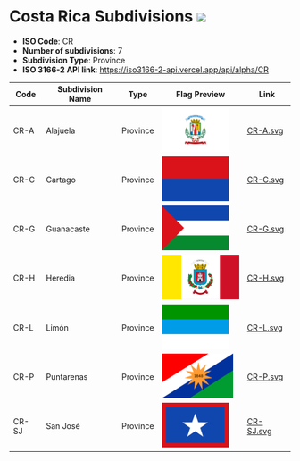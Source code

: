 # Costa Rica Subdivisions ![](https://flagcdn.com/h40/cr.png)

- **ISO Code**: CR
- **Number of subdivisions**: 7
- **Subdivision Type**: Province
- **ISO 3166-2 API link**: https://iso3166-2-api.vercel.app/api/alpha/CR

| Code  | Subdivision Name         | Type | Flag Preview | Link |
|-------|--------------------------|--------------| -------------- |----------|
| CR-A | Alajuela | Province | <img src='https://raw.githubusercontent.com/amckenna41/iso3166-flags/main/iso3166-2-flags/CR/CR-A.svg' height='80'> | [CR-A.svg](https://github.com/amckenna41/iso3166-flags/blob/main/iso3166-2-flags/CR/CR-A.svg) |
| CR-C | Cartago | Province | <img src='https://raw.githubusercontent.com/amckenna41/iso3166-flags/main/iso3166-2-flags/CR/CR-C.svg' height='80'> | [CR-C.svg](https://github.com/amckenna41/iso3166-flags/blob/main/iso3166-2-flags/CR/CR-C.svg) |
| CR-G | Guanacaste | Province | <img src='https://raw.githubusercontent.com/amckenna41/iso3166-flags/main/iso3166-2-flags/CR/CR-G.svg' height='80'> | [CR-G.svg](https://github.com/amckenna41/iso3166-flags/blob/main/iso3166-2-flags/CR/CR-G.svg) |
| CR-H | Heredia | Province | <img src='https://raw.githubusercontent.com/amckenna41/iso3166-flags/main/iso3166-2-flags/CR/CR-H.svg' height='80'> | [CR-H.svg](https://github.com/amckenna41/iso3166-flags/blob/main/iso3166-2-flags/CR/CR-H.svg) |
| CR-L | Limón | Province | <img src='https://raw.githubusercontent.com/amckenna41/iso3166-flags/main/iso3166-2-flags/CR/CR-L.svg' height='80'> | [CR-L.svg](https://github.com/amckenna41/iso3166-flags/blob/main/iso3166-2-flags/CR/CR-L.svg) |
| CR-P | Puntarenas | Province | <img src='https://raw.githubusercontent.com/amckenna41/iso3166-flags/main/iso3166-2-flags/CR/CR-P.svg' height='80'> | [CR-P.svg](https://github.com/amckenna41/iso3166-flags/blob/main/iso3166-2-flags/CR/CR-P.svg) |
| CR-SJ | San José | Province | <img src='https://raw.githubusercontent.com/amckenna41/iso3166-flags/main/iso3166-2-flags/CR/CR-SJ.svg' height='80'> | [CR-SJ.svg](https://github.com/amckenna41/iso3166-flags/blob/main/iso3166-2-flags/CR/CR-SJ.svg) |
